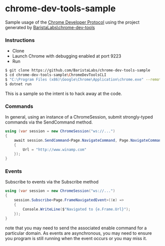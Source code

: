 # chrome-dev-tools-sample
Sample usage of the [Chrome Developer Protocol](https://developer.chrome.com/devtools/docs/debugger-protocol) using the project generated by [BaristaLabs\chrome-dev-tools](https://github.com/BaristaLabs/chrome-dev-tools)

### Instructions

 - Clone
 - Launch Chrome with debugging enabled at port 9223
 - Run

``` bash
$ git clone https://github.com/BaristaLabs/chrome-dev-tools-sample
$ cd chrome-dev-tools-sample\ChromeDevToolsCLI
$ "C:\Program Files (x86)\Google\Chrome\Application\chrome.exe" --remote-debugging-port=9223
$ dotnet run
```

This is a sample so the intent is to hack away at the code.

### Commands

In general, using an instance of a ChromeSession, submit strongly-typed commands via the SendCommand method.

``` CS
using (var session = new ChromeSession("ws://...")
{
    await session.SendCommand<Page.NavigateCommand, Page.NavigateCommandResponse>(new Page.NavigateCommand
    {
        Url = "http://www.winamp.com"
    });
}
```

### Events

Subscribe to events via the Subscribe method

``` CS
using (var session = new ChromeSession("ws://...")
{
    session.Subscribe<Page.FrameNavigatedEvent>((e) =>
    {
        Console.WriteLine($"Navigated to {e.Frame.Url}");
    });
}
```

note that you may need to send the associated enable command for a particular domain.
As events are asynchronous, you may need to ensure you program is still running when the event occurs or you may miss it.
